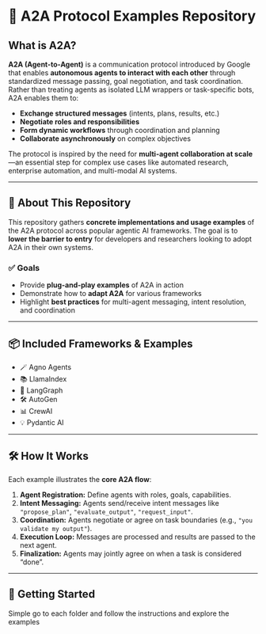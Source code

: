 # 🤖 A2A Protocol Examples Repository

## What is A2A?

**A2A (Agent-to-Agent)** is a communication protocol introduced by Google that enables **autonomous agents to interact with each other** through standardized message passing, goal negotiation, and task coordination. Rather than treating agents as isolated LLM wrappers or task-specific bots, A2A enables them to:

- **Exchange structured messages** (intents, plans, results, etc.)
- **Negotiate roles and responsibilities**
- **Form dynamic workflows** through coordination and planning
- **Collaborate asynchronously** on complex objectives

The protocol is inspired by the need for **multi-agent collaboration at scale**—an essential step for complex use cases like automated research, enterprise automation, and multi-modal AI systems.

---

## 📁 About This Repository

This repository gathers **concrete implementations and usage examples** of the A2A protocol across popular agentic AI frameworks. The goal is to **lower the barrier to entry** for developers and researchers looking to adopt A2A in their own systems.

### ✅ Goals
- Provide **plug-and-play examples** of A2A in action
- Demonstrate how to **adapt A2A** for various frameworks
- Highlight **best practices** for multi-agent messaging, intent resolution, and coordination

---

## 📦 Included Frameworks & Examples
- 🪄 Agno Agents  
- 📚 LlamaIndex 
- 🧠 LangGraph 
- 🛠️ AutoGen
- 📊 CrewAI
- 💡 Pydantic AI

---

## 🛠️ How It Works

Each example illustrates the **core A2A flow**:

1. **Agent Registration:** Define agents with roles, goals, capabilities.
2. **Intent Messaging:** Agents send/receive intent messages like `"propose_plan"`, `"evaluate_output"`, `"request_input"`.
3. **Coordination:** Agents negotiate or agree on task boundaries (e.g., `"you validate my output"`).
4. **Execution Loop:** Messages are processed and results are passed to the next agent.
5. **Finalization:** Agents may jointly agree on when a task is considered “done”.

---

## 🚀 Getting Started

Simple go to each folder and follow the instructions and explore the examples
